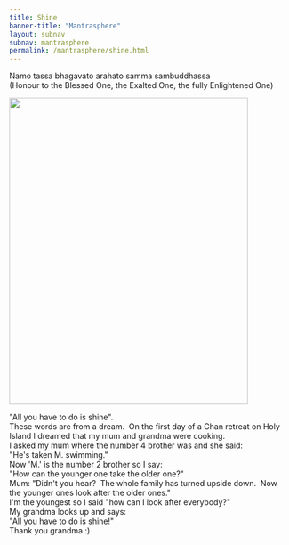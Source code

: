 ```yaml
---  
title: Shine  
banner-title: "Mantrasphere" 
layout: subnav
subnav: mantrasphere
permalink: /mantrasphere/shine.html
---  
```

  
  
Namo tassa bhagavato arahato samma sambuddhassa    
(Honour to the Blessed One, the Exalted One, the fully Enlightened One)  


<img src="{{ site.baseurl }}/assets/images/mantrasphere/happy_grandmacarroll_1977.jpg" alt="" width="429" height="551" />  


"All you have to do is shine".  
These words are from a dream.  On the first day of a Chan retreat on Holy Island I dreamed that my mum and grandma were cooking.  
I asked my mum where the number 4 brother was and she said:  
"He's taken M. swimming."  
Now 'M.' is the number 2 brother so I say:  
"How can the younger one take the older one?"  
Mum: "Didn't you hear?  The whole family has turned upside down.  Now the younger ones look after the older ones."  
I'm the youngest so I said "how can I look after everybody?"  
My grandma looks up and says:  
"All you have to do is shine!"  
Thank you grandma :)  
